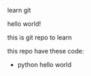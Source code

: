 
learn git

hello world!

this is git repo to learn

this repo have these code:
- python hello world
